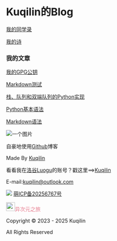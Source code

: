 # Kuqilin的Blog

[我的同学录](./classmates)

[我的诗](./poems)

### 我的文章

[我的GPG公钥](/docs/My-GPG)

[Markdown测试](/docs/post-test)

[栈、队列和双端队列的Python实现](docs/zhan-dui-lie-hu-shuang-duan-dui-lie-di-python-shi-xian)

[Python基本语法](docs/python-ji-ben-yu-fa)

[Markdown语法](docs/Markdown-grammar)

![一个图片](https://cdn.luogu.com.cn/upload/image_hosting/8xuafeg2.png)

自豪地使用[Github](https://github.com)博客

Made By [Kuqilin](https://github.com/kuqilin/)

看看我在[洛谷Luogu](https://www.luogu.com.cn)的账号？戳这里==>[Kuqilin](https://www.luogu.com.cn/user/980618)

<html>
    <p>
        E-mail:<a href="mailto:kuqilin@outlook.com?Subject=Hello">kuqilin@outlook.com</a>
    </p>
</html>

<img src="https://icp.gov.moe/images/ico64.png"> <a href="https://icp.gov.moe/?keyword=20256767" target="_blank">萌ICP备20256767号</a>

<a style="text-decoration:none;color:#e77c8e;" href="https://travel.moe/go.html" title="异次元之旅-跃迁-我们一起去萌站成员的星球旅行吧！" target="_blank">
<img src="https://travel.moe/images/icon/icon64pink.png" style="width:24px;height:24px">异次元之旅</a>

Copyright &copy; 2023 - 2025 Kuqilin  

All Rights Reserved

